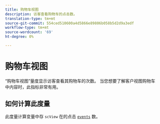 ```yaml
---
title: 购物车视图
description: 访客查看购物车的点击数。
translation-type: tm+mt
source-git-commit: 554ced510600a4d5866e89806b058b5d2d9a3edf
workflow-type: tm+mt
source-wordcount: '69'
ht-degree: 0%

---
```



# 购物车视图

“购物车视图”量度显示访客查看其购物车的次数。 当您想要了解客户视图购物车中内容时，此指标非常有用。

## 如何计算此度量

此度量计算变量中存 `scView` 在的点击 [`events`](/help/implement/vars/page-vars/events/events-overview.md) 数。
